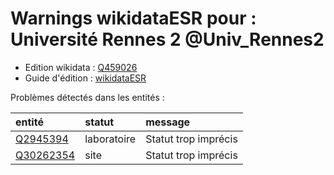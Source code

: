 Warnings wikidataESR pour : Université Rennes 2 @Univ_Rennes2
================

- Edition wikidata : [Q459026](https://www.wikidata.org/wiki/Q459026)
- Guide d'édition : [wikidataESR](https://github.com/cpesr/wikidataESR/)



Problèmes détectés dans les entités :

|entité                                               |statut      |message              |
|:----------------------------------------------------|:-----------|:--------------------|
|[Q2945394](https://www.wikidata.org/wiki/Q2945394)   |laboratoire |Statut trop imprécis |
|[Q30262354](https://www.wikidata.org/wiki/Q30262354) |site        |Statut trop imprécis |
